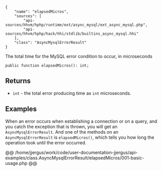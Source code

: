 ``` yamlmeta
{
    "name": "elapsedMicros",
    "sources": [
        "api-sources/hhvm/hphp/runtime/ext/async_mysql/ext_async_mysql.php",
        "api-sources/hhvm/hphp/hack/hhi/stdlib/builtins_async_mysql.hhi"
    ],
    "class": "AsyncMysqlErrorResult"
}
```




The total time for the MySQL error condition to occur, in microseconds




``` Hack
public function elapsedMicros(): int;
```




## Returns




+ ` int ` - the total error producing time as `` int `` microseconds.




## Examples




When an error occurs when establishing a connection or on a query, and you catch the exception that is thrown, you will get an ` AsyncMysqlErrorResult `. And one of the methods on an `` AsyncMysqlErrorResult `` is ``` elapsedMicros() ```, which tells you how long the operation took until the error occurred.







@@ /home/jjergus/work/code/user-documentation-jjergus/api-examples/class.AsyncMysqlErrorResult/elapsedMicros/001-basic-usage.php @@
<!-- HHAPIDOC -->

